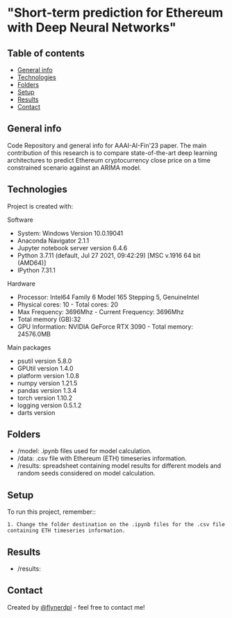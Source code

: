 #  "Short-term prediction for Ethereum with Deep Neural Networks"

## Table of contents
* [General info](#general-info)
* [Technologies](#technologies)
* [Folders](#folders)
* [Setup](#setup)
* [Results](#results)
* [Contact](#Contact)

## General info
Code Repository and general info for AAAI-AI-Fin'23 paper. The main contribution of this research is to compare state-of-the-art deep learning architectures to predict Ethereum cryptocurrency close price on a time constrained scenario against an ARIMA model.
	
## Technologies
Project is created with:


Software
* System: Windows Version 10.0.19041
* Anaconda Navigator 2.1.1
* Jupyter notebook server version 6.4.6
* Python 3.7.11 (default, Jul 27 2021, 09:42:29) [MSC v.1916 64 bit (AMD64)]
* IPython 7.31.1

Hardware
* Processor: Intel64 Family 6 Model 165 Stepping 5, GenuineIntel
* Physical cores: 10  - Total cores: 20
* Max Frequency: 3696Mhz  - Current Frequency: 3696Mhz
* Total memory (GB):32
* GPU Information:  NVIDIA GeForce RTX 3090 - Total memory: 24576.0MB

Main packages
* psutil version 5.8.0
* GPUtil version 1.4.0
* platform version 1.0.8
* numpy version 1.21.5
* pandas version 1.3.4
* torch version 1.10.2
* logging version 0.5.1.2
* darts version 

## Folders
* /model: .ipynb files used for model calculation.
* /data: .csv file with Ethereum (ETH) timeseries information.
* /results: spreadsheet containing model results for different models and random seeds considered on model calculation.
	
## Setup
To run this project, remember::

```
1. Change the folder destination on the .ipynb files for the .csv file containing ETH timeseries information.

```

## Results
* /results:


## Contact
Created by [@flynerdpl](eduardo.lopes@me.com) - feel free to contact me!


